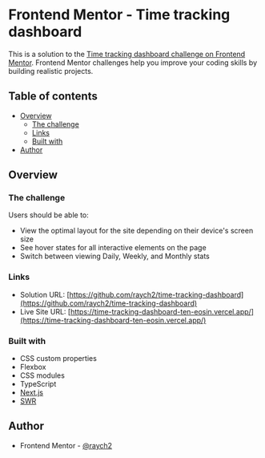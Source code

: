 # Frontend Mentor - Time tracking dashboard

This is a solution to the [Time tracking dashboard challenge on Frontend Mentor](https://www.frontendmentor.io/challenges/time-tracking-dashboard-UIQ7167Jw). Frontend Mentor challenges help you improve your coding skills by building realistic projects.

## Table of contents

- [Overview](#overview)
  - [The challenge](#the-challenge)
  - [Links](#links)
  - [Built with](#built-with)
- [Author](#author)

## Overview

### The challenge

Users should be able to:

- View the optimal layout for the site depending on their device's screen size
- See hover states for all interactive elements on the page
- Switch between viewing Daily, Weekly, and Monthly stats

### Links

- Solution URL: [https://github.com/raych2/time-tracking-dashboard](https://github.com/raych2/time-tracking-dashboard)
- Live Site URL: [https://time-tracking-dashboard-ten-eosin.vercel.app/](https://time-tracking-dashboard-ten-eosin.vercel.app/)

### Built with

- CSS custom properties
- Flexbox
- CSS modules
- TypeScript
- [Next.js](https://nextjs.org/)
- [SWR](https://swr.vercel.app/)

## Author

- Frontend Mentor - [@raych2](https://www.frontendmentor.io/profile/raych2)
